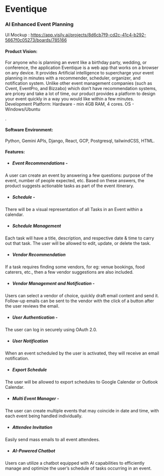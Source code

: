# Eventique
### AI Enhanced Event Planning

UI Mockup : https://app.visily.ai/projects/8d6cb7f9-cd2c-41c4-b292-5667f0c05273/boards/785166

#### Product Vision:

For anyone who is planning an event like a birthday party, wedding, or conference, the application Eventique is a web app that works on a browser on any device. It provides Artificial intelligence to supercharge your event planning in minutes with a recommender, scheduler, organizer, and notification system. Unlike other event management companies (such as Cvent, EventPro, and Bizzabo) which don’t have recommendation systems, are pricey and take a lot of time, our product provides a platform to design your event quickly in a way you would like within a few minutes.
Development Platform: Hardware - min 4GB RAM, 4 cores. OS - Windows/Ubuntu

.

#### Software Environment:
Python, Gemini APIs, Django, React, GCP, Postgresql, tailwindCSS, HTML. 



#### Features: 

- ##### Event Recommendations -
A user can create an event by answering a few questions: purpose of the event, number of people expected, etc. Based on these answers, the product suggests actionable tasks as part of the event itinerary.
- ##### Schedule -
There will be a visual representation of all Tasks in an Event within a calendar. 
- ##### Schedule Management
Each task will have a title, description, and respective date & time to carry out that task. The user will be allowed to edit, update, or delete the task.
- ##### Vendor Recommendation
If a task requires finding some vendors, for eg: venue bookings, food caterers, etc., then a few vendor suggestions are also included.
- ##### Vendor Management and Notification -
Users can select a vendor of choice, quickly draft email content and send it. Follow-up emails can be sent to the vendor with the click of a button after the user reviews the email.
- ##### User Authentication -
The user can log in securely using OAuth 2.0.
- ##### User Notification
When an event scheduled by the user is activated, they will receive an email notification.
- ##### Export Schedule
The user will be allowed to export schedules to Google Calendar or Outlook Calendar. 
- ##### Multi Event Manager -
The user can create multiple events that may coincide in date and time, with each event being handled individually.
- ##### Attendee Invitation
Easily send mass emails to all event attendees.
- ##### AI-Powered Chatbot
Users can utilize a chatbot equipped with AI capabilities to efficiently manage and optimize the user’s schedule of tasks occurring in an event.

